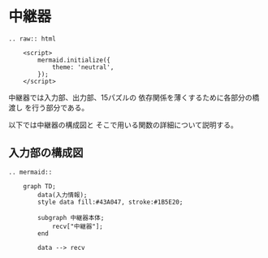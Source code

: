 # 中継器

```eval_rst
.. raw:: html

    <script>
        mermaid.initialize({
            theme: 'neutral',
        });
    </script>
```

中継器では入力部、出力部、15パズルの
依存関係を薄くするために各部分の橋渡し
を行う部分である。


以下では中継器の構成図と
そこで用いる関数の詳細について説明する。

## 入力部の構成図

```eval_rst
.. mermaid::

    graph TD;
        data(入力情報);
        style data fill:#43A047, stroke:#1B5E20;
        
        subgraph 中継器本体;
            recv["中継器"];
        end

        data --> recv
```

